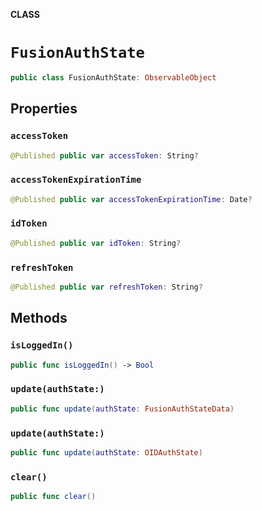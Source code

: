 **CLASS**

# `FusionAuthState`

```swift
public class FusionAuthState: ObservableObject
```

## Properties
### `accessToken`

```swift
@Published public var accessToken: String?
```

### `accessTokenExpirationTime`

```swift
@Published public var accessTokenExpirationTime: Date?
```

### `idToken`

```swift
@Published public var idToken: String?
```

### `refreshToken`

```swift
@Published public var refreshToken: String?
```

## Methods
### `isLoggedIn()`

```swift
public func isLoggedIn() -> Bool
```

### `update(authState:)`

```swift
public func update(authState: FusionAuthStateData)
```

### `update(authState:)`

```swift
public func update(authState: OIDAuthState)
```

### `clear()`

```swift
public func clear()
```
